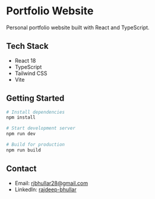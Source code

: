 # Portfolio Website

Personal portfolio website built with React and TypeScript.

## Tech Stack

- React 18
- TypeScript
- Tailwind CSS
- Vite

## Getting Started

```bash
# Install dependencies
npm install

# Start development server
npm run dev

# Build for production
npm run build
```

## Contact

- Email: rjbhullar28@gmail.com
- LinkedIn: [rajdeep-bhullar](https://linkedin.com/in/rajdeep-bhullar)

